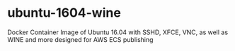# ubuntu-1604-wine
Docker Container Image of Ubuntu 16.04 with SSHD, XFCE, VNC, as well as WINE and more designed for AWS ECS publishing
